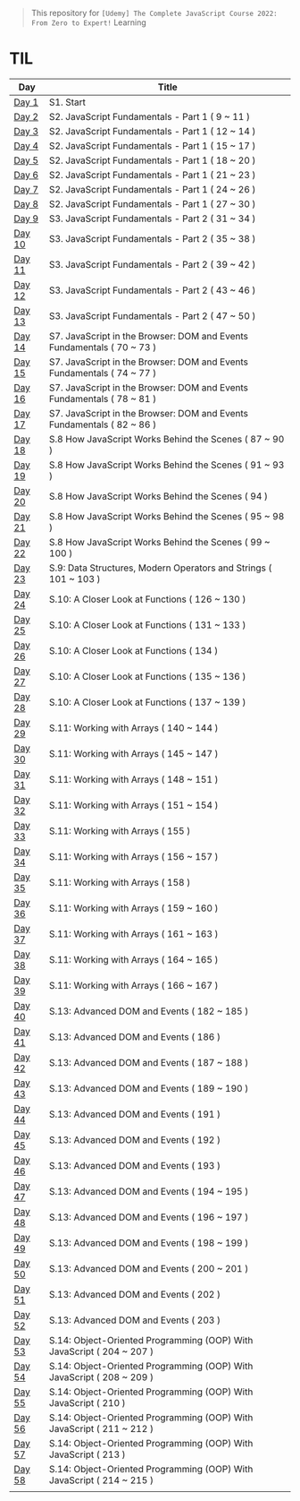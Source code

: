 > This repository for `[Udemy] The Complete JavaScript Course 2022: From Zero to Expert!` Learning

# TIL

| Day                               | Title                                                                  |
| --------------------------------- | ---------------------------------------------------------------------- |
| [Day 1](./markdown/cjs220830.md)  | S1. Start                                                              |
| [Day 2](./markdown/cjs220831.md)  | S2. JavaScript Fundamentals - Part 1 ( 9 ~ 11 )                        |
| [Day 3](./markdown/cjs220901.md)  | S2. JavaScript Fundamentals - Part 1 ( 12 ~ 14 )                       |
| [Day 4](./markdown/cjs220902.md)  | S2. JavaScript Fundamentals - Part 1 ( 15 ~ 17 )                       |
| [Day 5](./markdown/cjs220903.md)  | S2. JavaScript Fundamentals - Part 1 ( 18 ~ 20 )                       |
| [Day 6](./markdown/cjs220904.md)  | S2. JavaScript Fundamentals - Part 1 ( 21 ~ 23 )                       |
| [Day 7](./markdown/cjs220905.md)  | S2. JavaScript Fundamentals - Part 1 ( 24 ~ 26 )                       |
| [Day 8](./markdown/cjs220906.md)  | S2. JavaScript Fundamentals - Part 1 ( 27 ~ 30 )                       |
| [Day 9](./markdown/cjs220907.md)  | S3. JavaScript Fundamentals - Part 2 ( 31 ~ 34 )                       |
| [Day 10](./markdown/cjs220908.md) | S3. JavaScript Fundamentals - Part 2 ( 35 ~ 38 )                       |
| [Day 11](./markdown/cjs220909.md) | S3. JavaScript Fundamentals - Part 2 ( 39 ~ 42 )                       |
| [Day 12](./markdown/cjs220910.md) | S3. JavaScript Fundamentals - Part 2 ( 43 ~ 46 )                       |
| [Day 13](./markdown/cjs220911.md) | S3. JavaScript Fundamentals - Part 2 ( 47 ~ 50 )                       |
| [Day 14](./markdown/cjs220912.md) | S7. JavaScript in the Browser: DOM and Events Fundamentals ( 70 ~ 73 ) |
| [Day 15](./markdown/cjs220913.md) | S7. JavaScript in the Browser: DOM and Events Fundamentals ( 74 ~ 77 ) |
| [Day 16](./markdown/cjs220914.md) | S7. JavaScript in the Browser: DOM and Events Fundamentals ( 78 ~ 81 ) |
| [Day 17](./markdown/cjs220915.md) | S7. JavaScript in the Browser: DOM and Events Fundamentals ( 82 ~ 86 ) |
| [Day 18](./markdown/cjs220916.md) | S.8 How JavaScript Works Behind the Scenes ( 87 ~ 90 )                 |
| [Day 19](./markdown/cjs220917.md) | S.8 How JavaScript Works Behind the Scenes ( 91 ~ 93 )                 |
| [Day 20](./markdown/cjs220918.md) | S.8 How JavaScript Works Behind the Scenes ( 94 )                      |
| [Day 21](./markdown/cjs220919.md) | S.8 How JavaScript Works Behind the Scenes ( 95 ~ 98 )                 |
| [Day 22](./markdown/cjs220920.md) | S.8 How JavaScript Works Behind the Scenes ( 99 ~ 100 )                |
| [Day 23](./markdown/cjs220921.md) | S.9: Data Structures, Modern Operators and Strings ( 101 ~ 103 )       |
| [Day 24](./markdown/cjs220922.md) | S.10: A Closer Look at Functions ( 126 ~ 130 )                         |
| [Day 25](./markdown/cjs220923.md) | S.10: A Closer Look at Functions ( 131 ~ 133 )                         |
| [Day 26](./markdown/cjs220924.md) | S.10: A Closer Look at Functions ( 134 )                               |
| [Day 27](./markdown/cjs220925.md) | S.10: A Closer Look at Functions ( 135 ~ 136 )                         |
| [Day 28](./markdown/cjs220926.md) | S.10: A Closer Look at Functions ( 137 ~ 139 )                         |
| [Day 29](./markdown/cjs220927.md) | S.11: Working with Arrays ( 140 ~ 144 )                                |
| [Day 30](./markdown/cjs220928.md) | S.11: Working with Arrays ( 145 ~ 147 )                                |
| [Day 31](./markdown/cjs220929.md) | S.11: Working with Arrays ( 148 ~ 151 )                                |
| [Day 32](./markdown/cjs220930.md) | S.11: Working with Arrays ( 151 ~ 154 )                                |
| [Day 33](./markdown/cjs221001.md) | S.11: Working with Arrays ( 155 )                                      |
| [Day 34](./markdown/cjs221002.md) | S.11: Working with Arrays ( 156 ~ 157 )                                |
| [Day 35](./markdown/cjs221003.md) | S.11: Working with Arrays ( 158 )                                      |
| [Day 36](./markdown/cjs221004.md) | S.11: Working with Arrays ( 159 ~ 160 )                                |
| [Day 37](./markdown/cjs221005.md) | S.11: Working with Arrays ( 161 ~ 163 )                                |
| [Day 38](./markdown/cjs221006.md) | S.11: Working with Arrays ( 164 ~ 165 )                                |
| [Day 39](./markdown/cjs221007.md) | S.11: Working with Arrays ( 166 ~ 167 )                                |
| [Day 40](./markdown/cjs221008.md) | S.13: Advanced DOM and Events ( 182 ~ 185 )                            |
| [Day 41](./markdown/cjs221009.md) | S.13: Advanced DOM and Events ( 186 )                                  |
| [Day 42](./markdown/cjs221010.md) | S.13: Advanced DOM and Events ( 187 ~ 188 )                            |
| [Day 43](./markdown/cjs221011.md) | S.13: Advanced DOM and Events ( 189 ~ 190 )                            |
| [Day 44](./markdown/cjs221012.md) | S.13: Advanced DOM and Events ( 191 )                                  |
| [Day 45](./markdown/cjs221013.md) | S.13: Advanced DOM and Events ( 192 )                                  |
| [Day 46](./markdown/cjs221014.md) | S.13: Advanced DOM and Events ( 193 )                                  |
| [Day 47](./markdown/cjs221015.md) | S.13: Advanced DOM and Events ( 194 ~ 195 )                            |
| [Day 48](./markdown/cjs221016.md) | S.13: Advanced DOM and Events ( 196 ~ 197 )                            |
| [Day 49](./markdown/cjs221017.md) | S.13: Advanced DOM and Events ( 198 ~ 199 )                            |
| [Day 50](./markdown/cjs221018.md) | S.13: Advanced DOM and Events ( 200 ~ 201 )                            |
| [Day 51](./markdown/cjs221019.md) | S.13: Advanced DOM and Events ( 202 )                                  |
| [Day 52](./markdown/cjs221020.md) | S.13: Advanced DOM and Events ( 203 )                                  |
| [Day 53](./markdown/cjs221021.md) | S.14: Object-Oriented Programming (OOP) With JavaScript ( 204 ~ 207 )  |
| [Day 54](./markdown/cjs221022.md) | S.14: Object-Oriented Programming (OOP) With JavaScript ( 208 ~ 209 )  |
| [Day 55](./markdown/cjs221023.md) | S.14: Object-Oriented Programming (OOP) With JavaScript ( 210 )        |
| [Day 56](./markdown/cjs221024.md) | S.14: Object-Oriented Programming (OOP) With JavaScript ( 211 ~ 212 )  |
| [Day 57](./markdown/cjs221025.md) | S.14: Object-Oriented Programming (OOP) With JavaScript ( 213 )        |
| [Day 58](./markdown/cjs221026.md) | S.14: Object-Oriented Programming (OOP) With JavaScript ( 214 ~ 215 )  |
|                                   |                                                                        |
